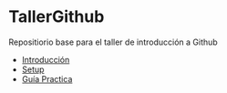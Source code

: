 # TallerGithub

Repositiorio base para el taller de introducción a Github

- [Introducción](docs/Introduccion.md)
- [Setup](docs/Setup.md)
- [Guía Practica](docs/Guia_practica.md)
